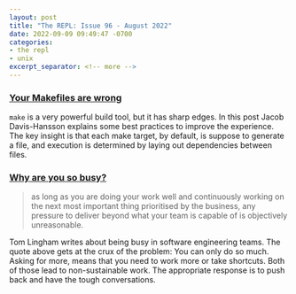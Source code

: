 ```yaml
---
layout: post
title: "The REPL: Issue 96 - August 2022"
date: 2022-09-09 09:49:47 -0700
categories:
- the repl
- unix
excerpt_separator: <!-- more -->
---
```


### [Your Makefiles are wrong][1]

`make` is a very powerful build tool, but it has sharp edges. In this post Jacob Davis-Hansson explains some best practices to improve the experience. The key insight is that each make target, by default, is suppose to generate a file, and execution is determined by laying out dependencies between files.

### [Why are you so busy?][2]

> as long as you are doing your work well and continuously working on the next most important thing prioritised by the business, any pressure to deliver beyond what your team is capable of is objectively unreasonable.

Tom Lingham writes about being busy in software engineering teams. The quote above gets at the crux of the problem: You can only do so much. Asking for more, means that you need to work more or take shortcuts. Both of those lead to non-sustainable work. The appropriate response is to push back and have the tough conversations.

[1]: https://tech.davis-hansson.com/p/make/
[2]: https://tomlingham.com/articles/why-are-you-so-busy/
